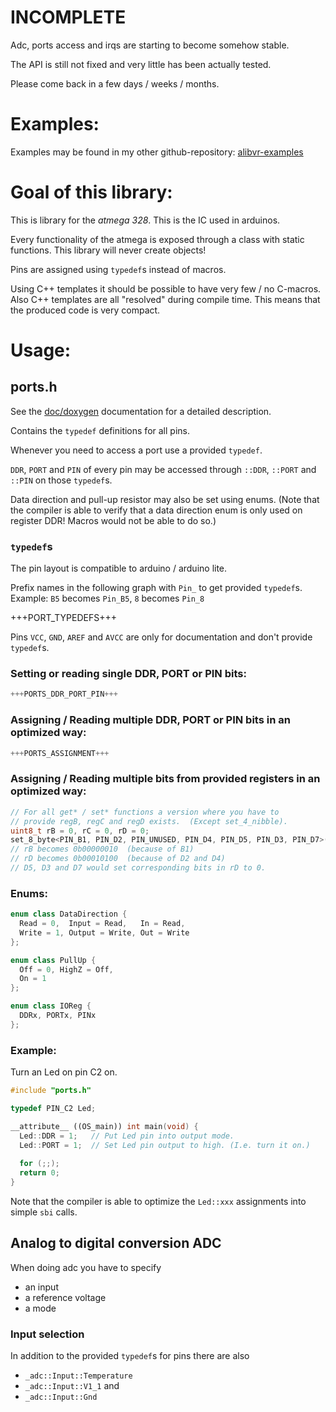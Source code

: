 INCOMPLETE
==========

Adc, ports access and irqs are starting to become somehow stable.

The API is still not fixed and very little has been actually tested.

Please come back in a few days / weeks / months.


Examples:
=========

Examples may be found in my other github-repository:
[alibvr-examples](https://www.github.com/close2/alibvr-examples)


Goal of this library:
=====================

This is library for the *atmega 328*.  This is the IC used in arduinos.

Every functionality of the atmega is exposed through a class with static
functions.  This library will never create objects!

Pins are assigned using `typedef`s instead of macros.

Using C++ templates it should be possible to have very few / no C-macros.
Also C++ templates are all "resolved" during compile time.  This means that
the produced code is very compact.


Usage:
======

## ports.h

See the [doc/doxygen](doxygen) documentation for a detailed description.

Contains the `typedef` definitions for all pins.

Whenever you need to access a port use a provided `typedef`.

`DDR`, `PORT` and `PIN` of every pin may be accessed through `::DDR`,
`::PORT` and `::PIN` on those `typedef`s.

Data direction and pull-up resistor may also be set using enums.  (Note that
the compiler is able to verify that a data direction enum is only used on
register DDR!  Macros would not be able to do so.)

### `typedef`s

The pin layout is compatible to arduino / arduino lite.

Prefix names in the following graph with `Pin_` to get
provided `typedef`s.  Example: `B5` becomes `Pin_B5`, `8` becomes `Pin_8`

+++PORT_TYPEDEFS+++

Pins `VCC`, `GND`, `AREF` and `AVCC` are only for documentation
and don't provide `typedef`s.

### Setting or reading single DDR, PORT or PIN bits:

```C++
+++PORTS_DDR_PORT_PIN+++
```

### Assigning / Reading multiple DDR, PORT or PIN bits in an optimized way:

```C++
+++PORTS_ASSIGNMENT+++
```

### Assigning / Reading multiple bits from provided registers in an optimized way:

```C++
// For all get* / set* functions a version where you have to
// provide regB, regC and regD exists.  (Except set_4_nibble).
uint8_t rB = 0, rC = 0, rD = 0;
set_8_byte<PIN_B1, PIN_D2, PIN_UNUSED, PIN_D4, PIN_D5, PIN_D3, PIN_D7>(rB, rC, rD, 0b11110000);
// rB becomes 0b00000010  (because of B1)
// rD becomes 0b00010100  (because of D2 and D4)
// D5, D3 and D7 would set corresponding bits in rD to 0.
```

### Enums:

```C++
enum class DataDirection {
  Read = 0,  Input = Read,   In = Read,
  Write = 1, Output = Write, Out = Write
};
```

```C++
enum class PullUp {
  Off = 0, HighZ = Off,
  On = 1
};
```

```C++
enum class IOReg {
  DDRx, PORTx, PINx
};
```

### Example:

Turn an Led on pin C2 on.

```C++
#include "ports.h"

typedef PIN_C2 Led;

__attribute__ ((OS_main)) int main(void) {
  Led::DDR = 1;   // Put Led pin into output mode.
  Led::PORT = 1;  // Set Led pin output to high. (I.e. turn it on.)
  
  for (;;);
  return 0;
}
```

Note that the compiler is able to optimize the `Led::xxx` assignments
into simple `sbi` calls.


## Analog to digital conversion  ADC

When doing adc you have to specify
* an input
* a reference voltage
* a mode


### Input selection

In addition to the provided `typedef`s for pins there are also
* `_adc::Input::Temperature`
* `_adc::Input::V1_1` and
* `_adc::Input::Gnd`
